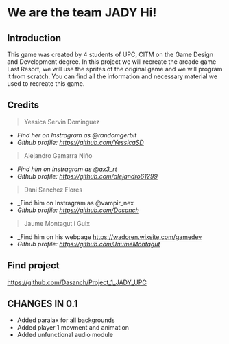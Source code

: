 ﻿# We are the team JADY Hi!
## Introduction
This game was created by 4 students of UPC, CITM on the Game Design and Development degree. In this project we will recreate the arcade game Last Resort, we will use the sprites of the original game and we will program it from scratch.
You can find all the information and necessary material we used to recreate this game.

## Credits
> Yessica Servin Dominguez          
* _Find her on Instragram as @randomgerbit_
* _Github profile: https://github.com/YessicaSD_

> Alejandro Gamarra Niño
* _Find him on Instragram as @ax3_rt_
* _Github profile: https://github.com/alejandro61299_

> Dani Sanchez Flores
* _Find him on Instragram as @vampir_nex
* _Github profile: https://github.com/Dasanch_

> Jaume Montagut i Guix
* _Find him on his webpage https://wadoren.wixsite.com/gamedev
* _Github profile: https://github.com/JaumeMontagut_

## Find project
https://github.com/Dasanch/Project_1_JADY_UPC

## CHANGES IN 0.1
* Added paralax for all backgrounds
* Added player 1 movment and animation
* Added unfunctional audio module
